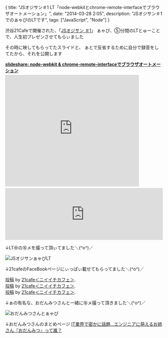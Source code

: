 {
  title: "JSオジサン＃1 LT「node-webkitとchrome-remote-interfaceでブラウザオートメーション」",
  date:  "2014-03-28 2:05",
  description: "JSオジサン＃1でのぁゃぴのLTです",
  tags: ["JavaScript", "Node"]
}

渋谷21Cafeで開催された、「[JSオジサン ＃1](http://atnd.org/events/48368)」
ぁゃぴ、⑤分間のLTとゅーことで、人生初プレゼンさせてもらぃました

その時に映してもらってたスライドと、
ぁとで反省するために自分で録音をしてたから、それを公開します

<div style="margin-bottom:5px"> <strong> <a href="https://www.slideshare.net/HatanoAya/js1-32817077" title="node-webkit &amp; chrome-remote-interfaceでブラウザオートメーション" target="_blank">slideshare: node-webkit &amp; chrome-remote-interfaceでブラウザオートメーション</a> </strong></div><iframe src="http://www.slideshare.net/slideshow/embed_code/32817077?rel=0" width="425" height="355" frameborder="0" marginwidth="0" marginheight="0" scrolling="no" style="border:1px solid #CCC; border-width:1px 1px 0; margin-bottom:5px; max-width: 100%;" allowfullscreen> </iframe>

<iframe width="100%" height="166" scrolling="no" frameborder="no" src="https://w.soundcloud.com/player/?url=https%3A//api.soundcloud.com/tracks/141721359&amp;color=ff00db&amp;auto_play=false&amp;hide_related=false&amp;show_artwork=true"></iframe>

↓LT㊥の㊢メを撮って頂ぃてました＼(^o^)／

![JSオジサンぁゃぴLT](/images/jsojisan1_ayp_lt2.jpg)

↓21cafeのFaceBookページにぃっぱぃ載せてもらってました＼(^o^)／
<div id="fb-root"></div> <script>(function(d, s, id) { var js, fjs = d.getElementsByTagName(s)[0]; if (d.getElementById(id)) return; js = d.createElement(s); js.id = id; js.src = "//connect.facebook.net/ja_JP/all.js#xfbml=1"; fjs.parentNode.insertBefore(js, fjs); }(document, 'script', 'facebook-jssdk'));</script>
<div class="fb-post" data-href="https://www.facebook.com/photo.php?fbid=480810265351902&amp;set=a.480808168685445.1073741832.384656594967270&amp;type=1" data-width="600"><div class="fb-xfbml-parse-ignore"><a href="https://www.facebook.com/photo.php?fbid=480810265351902&amp;set=a.480808168685445.1073741832.384656594967270&amp;type=1">投稿</a> by <a href="https://www.facebook.com/21cafe.shibuya">21cafe＜ニイイチカフェ＞</a>.</div></div>
<div id="fb-root"></div> <script>(function(d, s, id) { var js, fjs = d.getElementsByTagName(s)[0]; if (d.getElementById(id)) return; js = d.createElement(s); js.id = id; js.src = "//connect.facebook.net/ja_JP/all.js#xfbml=1"; fjs.parentNode.insertBefore(js, fjs); }(document, 'script', 'facebook-jssdk'));</script>
<div class="fb-post" data-href="https://www.facebook.com/photo.php?fbid=480810535351875&amp;set=a.480808168685445.1073741832.384656594967270&amp;type=1" data-width="600"><div class="fb-xfbml-parse-ignore"><a href="https://www.facebook.com/photo.php?fbid=480810535351875&amp;set=a.480808168685445.1073741832.384656594967270&amp;type=1">投稿</a> by <a href="https://www.facebook.com/21cafe.shibuya">21cafe＜ニイイチカフェ＞</a>.</div></div>
<div id="fb-root"></div> <script>(function(d, s, id) { var js, fjs = d.getElementsByTagName(s)[0]; if (d.getElementById(id)) return; js = d.createElement(s); js.id = id; js.src = "//connect.facebook.net/ja_JP/all.js#xfbml=1"; fjs.parentNode.insertBefore(js, fjs); }(document, 'script', 'facebook-jssdk'));</script>
<div class="fb-post" data-href="https://www.facebook.com/photo.php?fbid=480810562018539&amp;set=a.480808168685445.1073741832.384656594967270&amp;type=1" data-width="600"><div class="fb-xfbml-parse-ignore"><a href="https://www.facebook.com/photo.php?fbid=480810562018539&amp;set=a.480808168685445.1073741832.384656594967270&amp;type=1">投稿</a> by <a href="https://www.facebook.com/21cafe.shibuya">21cafe＜ニイイチカフェ＞</a>.</div></div>


↓ぁの有名な、おだんみつさんと一緒に㊢メ撮って頂きました＼(^o^)／

![おだんみつさんとぁゃぴ](/images/odanmitsu_ayapi.jpg)

↓おだんみつさんのまとめページ
[IT業界で密かに話題…エンジニアに萌えるお姉さん『おだんみつ』って誰？](http://matome.naver.jp/odai/2139520716110081501)